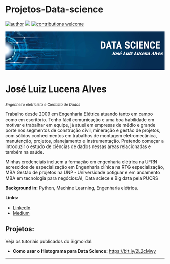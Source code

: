 # Projetos-Data-science

[![author](https://img.shields.io/badge/author-Datajluiz-red.svg)](https://www.linkedin.com/in/joseluizlucenaalves) [![](https://img.shields.io/badge/python-3.7+-blue.svg)](https://www.python.org/downloads/release/python-365/) [![contributions welcome](https://img.shields.io/badge/contributions-welcome-brightgreen.svg?style=flat)](https://github.com/datajluiz/Projetos-Data-science)

<p align="center">
  <img src="banner.png" >
</p>

# José Luiz Lucena Alves
<sub>*Engenheiro eletricista e Cientista de Dados* </sub>

Trabalho desde 2009 em Engenharia Elétrica atuando tanto em campo como em escritório. Tenho fácil comunicação e uma boa habilidade em motivar e trabalhar em equipe, já atuei em empresas de médio e grande porte nos segmentos de construção civil, mineração e gestão de projetos, com sólidos conhecimentos em trabalhos de montagem eletromecânica, manutenção, projetos, planejamento e instrumentação. Pretendo começar a introduzir o estudo de ciências de dados nessas áreas relacionadas e também na saúde.

Minhas credenciais incluem a formação em engenharia elétrica na UFRN acrescidos de especialização em Engenharia clínica na RTG especialização, MBA Gestão de projetos na UNP - Universidade potiguar e em andamento MBA em tecnologia para negócios:AI, Data sciece e Big data pela PUCRS

**Background in:** Python, Machine Learning, Engenharia elétrica.

**Links:**
* [LinkedIn](https://www.linkedin.com/in/joseluizlucenaalves/)
* [Medium](https://www.medium.com)


## Projetos:
Veja os tutoriais publicados do Sigmoidal:

* **Como usar o Histograma para Data Science:** https://bit.ly/2L2cMwy


---




